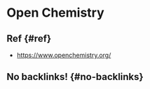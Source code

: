 # Open Chemistry


## Ref {#ref}

-   <https://www.openchemistry.org/>


## No backlinks! {#no-backlinks}
